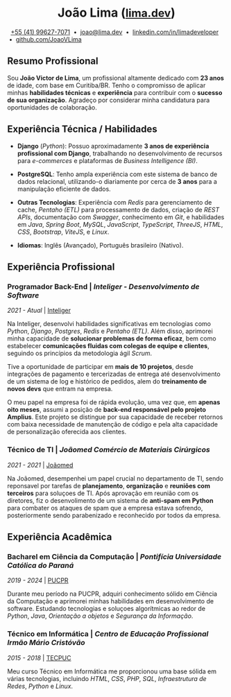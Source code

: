 <h1 align="center" id="joaolima">
    João Lima
    (<a style="font-size: 25px" href="https://www.lima.dev" rel="noopener noreferrer" target="_blank">lima.dev</a>)
</h1>

&nbsp;
<i class="fa-brands fa-whatsapp" style="color: #25D366"></i>
[+55 (41) 99627-7071](https://api.whatsapp.com/send?phone=5541996277071&text=Olá%20João%20Lima%2C%0AEstava%20avaliando%20o%20seu%20currículo%20e%20gostaria%20de%20entrar%20em%20contato%20para%20discutir%20uma%20possível%20oportunidade%20de%20trabalho.%20Quando%20você%20estiver%20disponível%20para%20uma%20conversa%2C%20por%20favor%2C%20deixe-me%20saber%20e%20agendaremos%20uma%20chamada.😀)
&nbsp;•&nbsp;
<i class="fa-regular fa-envelope" style="color: #D44638"></i>
[joao@lima.dev](mailto:joao@lima.dev?subject=Oportunidade%20de%20Colabora%C3%A7%C3%A3o%20-%20Conversa%20Inicial&body=Ol%C3%A1%20Jo%C3%A3o%20Lima%2C%0D%0A%0D%0AEstava%20avaliando%20o%20seu%20curr%C3%ADculo%20e%20gostaria%20de%20entrar%20em%20contato%20para%20discutir%20uma%20poss%C3%ADvel%20oportunidade%20de%20trabalho.%0D%0AQuando%20voc%C3%AA%20estiver%20dispon%C3%ADvel%20para%20uma%20conversa%2C%20por%20favor%2C%20deixe-me%20saber%20e%20agendaremos%20uma%20chamada.%20%F0%9F%98%80)
&nbsp;•&nbsp;
<i class="fa-brands fa-linkedin" style="color: #0e76a8"></i>
[linkedin.com/in/limadeveloper](https://www.linkedin.com/in/limadeveloper)
&nbsp;•&nbsp;
<i class="fa-brands fa-github"></i>
[github.com/JoaoVLima](https://www.github.com/JoaoVLima)
&nbsp;

## Resumo Profissional

Sou **João Victor de Lima**, um profissional altamente dedicado com **23 anos** de idade, com base em Curitiba/BR.
Tenho o compromisso de aplicar minhas **habilidades técnicas** e **experiência** para contribuir com o **sucesso de sua organização**.
Agradeço por considerar minha candidatura para oportunidades de colaboração.


## Experiência Técnica / Habilidades

- **Django** (*Python*): Possuo aproximadamente **3 anos de experiência profissional com Django**, trabalhando no desenvolvimento de recursos para *e-commerces* e plataformas de *Business Intelligence (BI)*.

- **PostgreSQL**: Tenho ampla experiência com este sistema de banco de dados relacional, utilizando-o diariamente por cerca de **3 anos** para a manipulação eficiente de dados.

- **Outras Tecnologias**: Experiência com *Redis* para gerenciamento de cache, *Pentaho (ETL)* para processamento de dados, criação de *REST APIs*, documentação com *Swagger*, conhecimento em *Git*, e habilidades em *Java*, *Spring Boot*, *MySQL*, *JavaScript*, *TypeScript*, *ThreeJS*, *HTML*, *CSS*, *Bootstrap*, *ViteJS*, e *Linux*.

- **Idiomas**: Inglês (Avançado), Português brasileiro (Nativo).


## Experiência Profissional

### Programador Back-End | *Inteliger - Desenvolvimento de Software*
*2021 - Atual* | [Inteliger](https://inteliger.com.br/)

Na Inteliger, desenvolvi habilidades significativas em tecnologias como *Python*, *Django*, *Postgres*, *Redis* e *Pentaho (ETL)*.
Além disso, aprimorei minha capacidade de **solucionar problemas de forma eficaz**, bem como estabelecer **comunicações fluidas com colegas de equipe e clientes**, seguindo os princípios da metodologia ágil *Scrum*.

Tive a oportunidade de participar em **mais de 10 projetos**, desde integrações de pagamento e tercerizadas de entrega até desenvolvimento de um sistema de log e histórico de pedidos, alem do **treinamento de novos devs** que entram na empresa.

O meu papel na empresa foi de rápida evolução, uma vez que, em **apenas oito meses**, assumi a posição de **back-end responsável pelo projeto Amplius**.
Este projeto se distingue por sua capacidade de receber retornos com baixa necessidade de manutenção de código e pela alta capacidade de personalização oferecida aos clientes.

### Técnico de TI | *Joãomed Comércio de Materiais Cirúrgicos*
*2021 - 2021* | [Joãomed](http://joaomed.com.br)

Na Joãomed, desempenhei um papel crucial no departamento de TI, sendo reponsavel por tarefas de **planejamento**, **organização** e **reuniões com terceiros** para soluçoes de TI.
Após aprovação em reunião com os diretores, fiz o desenvolimento de um sistema de **anti-spam em Python** para combater os ataques de spam que a empresa estava sofrendo, posteriormente sendo parabenizado e reconhecido por todos da empresa.

## Experiência Acadêmica

### Bacharel em Ciência da Computação | *Pontifícia Universidade Católica do Paraná*
*2019 - 2024* | [PUCPR](https://www.pucpr.br/)

Durante meu período na PUCPR, adquiri conhecimento sólido em Ciência da Computação e aprimorei minhas habilidades em desenvolvimento de software.
Estudando tecnologias e soluçoes algorítmicas ao redor de *Python*, *Java*, *Orientação a objetos* e *Segurança da Informação*.

### Técnico em Informática | *Centro de Educação Profissional Irmão Mário Cristóvão*
*2015 - 2018* | [TECPUC](http://www.tecpuc.com.br/)

Meu curso Técnico em Informática me proporcionou uma base sólida em várias tecnologias, incluindo *HTML*, *CSS*, *PHP*, *SQL*, *Infraestrutura de Redes*, *Python* e *Linux*.
